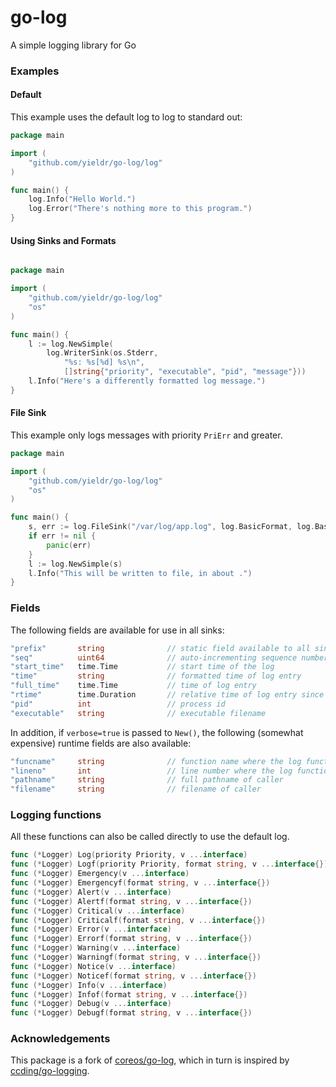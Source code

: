# go-log

A simple logging library for Go

### Examples

#### Default

This example uses the default log to log to standard out:

```go
package main

import (
	"github.com/yieldr/go-log/log"
)

func main() {
	log.Info("Hello World.")
	log.Error("There's nothing more to this program.")
}
```

#### Using Sinks and Formats

```go

package main

import (
	"github.com/yieldr/go-log/log"
	"os"
)

func main() {
	l := log.NewSimple(
		log.WriterSink(os.Stderr,
			"%s: %s[%d] %s\n",
			[]string{"priority", "executable", "pid", "message"}))
	l.Info("Here's a differently formatted log message.")
}
```

#### File Sink

This example only logs messages with priority `PriErr` and greater.

```go
package main

import (
	"github.com/yieldr/go-log/log"
	"os"
)

func main() {
	s, err := log.FileSink("/var/log/app.log", log.BasicFormat, log.BasicFields)
	if err != nil {
		panic(err)
	}
	l := log.NewSimple(s)
	l.Info("This will be written to file, in about .")
}
```

### Fields

The following fields are available for use in all sinks:

```go
"prefix"       string              // static field available to all sinks
"seq"          uint64              // auto-incrementing sequence number
"start_time"   time.Time           // start time of the log
"time"         string              // formatted time of log entry
"full_time"    time.Time           // time of log entry
"rtime"        time.Duration       // relative time of log entry since started
"pid"          int                 // process id
"executable"   string              // executable filename
```

In addition, if `verbose=true` is passed to `New()`, the following (somewhat expensive) runtime fields are also available:

```go
"funcname"     string              // function name where the log function was called
"lineno"       int                 // line number where the log function was called
"pathname"     string              // full pathname of caller
"filename"     string              // filename of caller
```

### Logging functions

All these functions can also be called directly to use the default log.

```go
func (*Logger) Log(priority Priority, v ...interface)
func (*Logger) Logf(priority Priority, format string, v ...interface{})
func (*Logger) Emergency(v ...interface)
func (*Logger) Emergencyf(format string, v ...interface{})
func (*Logger) Alert(v ...interface)
func (*Logger) Alertf(format string, v ...interface{})
func (*Logger) Critical(v ...interface)
func (*Logger) Criticalf(format string, v ...interface{})
func (*Logger) Error(v ...interface)
func (*Logger) Errorf(format string, v ...interface{})
func (*Logger) Warning(v ...interface)
func (*Logger) Warningf(format string, v ...interface{})
func (*Logger) Notice(v ...interface)
func (*Logger) Noticef(format string, v ...interface{})
func (*Logger) Info(v ...interface)
func (*Logger) Infof(format string, v ...interface{})
func (*Logger) Debug(v ...interface)
func (*Logger) Debugf(format string, v ...interface{})
```

### Acknowledgements

This package is a fork of [coreos/go-log](https://github.com/coreos/go-log), which in turn is inspired by [ccding/go-logging](https://github.com/ccding/go-logging).